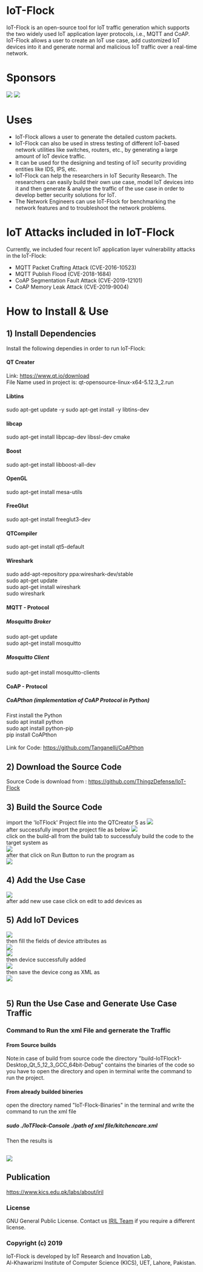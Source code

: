 
# IoT-Flock #
IoT-Flock is an open-source tool for IoT traffic generation which supports the two widely used IoT
application layer protocols, i.e., MQTT and CoAP. IoT-Flock allows a user to create an IoT use case,
add customized IoT devices into it and generate normal and malicious IoT traffic over a real-time
network.
# Sponsors #
![](Images/iril-mini.png)
![](kics_logo_png-mini.png)


# Uses #
* IoT-Flock allows a user to generate the detailed custom packets.
* IoT-Flock can also be used in stress testing of different IoT-based network utilities like switches, routers, etc., by generating a large amount of IoT device traffic.
* It can be used for the designing and testing of IoT security providing entities like IDS, IPS, etc.
* IoT-Flock can help the researchers in IoT Security Research. The researchers can easily build their own use case, model IoT devices into it and then generate & analyse the traffic of the use case in order to develop better security solutions for IoT.
* The Network Engineers can use IoT-Flock for benchmarking the network features and to troubleshoot the network problems.

# IoT Attacks included in IoT-Flock #
Currently, we included four recent IoT application layer vulnerability attacks in the IoT-Flock: 
* MQTT Packet Crafting Attack (CVE-2016-10523)
* MQTT Publish Flood (CVE-2018-1684)
* CoAP Segmentation Fault Attack (CVE-2019-12101) 
* CoAP Memory Leak Attack (CVE-2019-9004)

# How to Install & Use #
## 1) Install Dependencies ##
Install the following dependies in order to run IoT-Flock:
#### QT Creater ####
Link: https://www.qt.io/download <br/>
File Name used in project is: qt-opensource-linux-x64-5.12.3_2.run
#### Libtins ####
  sudo apt-get update -y
  sudo apt-get install -y libtins-dev
#### libcap ####
  sudo apt-get install libpcap-dev libssl-dev cmake
#### Boost ####
  sudo apt-get install libboost-all-dev
#### OpenGL ####
  sudo apt-get install mesa-utils
#### FreeGlut ####
  sudo apt-get install freeglut3-dev
#### QTCompiler ####
  sudo apt-get install qt5-default
#### Wireshark ####
sudo add-apt-repository ppa:wireshark-dev/stable<br/>
sudo apt-get update<br/>
sudo apt-get install wireshark<br/>
sudo wireshark<br/>

#### MQTT - Protocol ####
##### Mosquitto Broker #####
sudo apt-get update<br/>
sudo apt-get install mosquitto
##### Mosquitto Client #####
sudo apt-get install mosquitto-clients

#### CoAP - Protocol ####
##### CoAPthon (implementation of CoAP Protocol in Python) #####
First install the Python<br/>
sudo apt install python<br/>
sudo apt install python-pip<br/>
pip install CoAPthon<br/>
<br/>Link for Code: https://github.com/Tanganelli/CoAPthon<br/>

## 2) Download the Source Code ##
Source Code is download from : https://github.com/ThingzDefense/IoT-Flock
## 3) Build the Source Code ##
import the 'IoTFlock' Project file into the QTCreator 5 as
![](pic6.png)<br/>
after successfully import the project file as below
![](pro-file.png)<br/>
click on the build-all from the build tab to successfuly build the code to the target system as<br/>
![](pic8.png)<br/>
after that click on Run Button to run the program as<br/>
![](pic9.png)<br/>
## 4) Add the Use Case ##
![](build-usecase.png)<br/>
after add new use case click on edit to add devices as
## 5) Add IoT Devices ##
![](iot-device-add.png)<br/>
then fill the fields of device attributes as<br/>
![](dev1.png)<br/>
![](mqtt.png)<br/>
then device successfully added<br/>
![](added-dev.png)<br/>
then save the device cong as XML as<br/>
![](export.png)<br/>
<br/>
## 5) Run the Use Case and Generate Use Case Traffic ##
### Command to Run the xml File and gernerate the Traffic ###
#### From Source builds ####
Note:in case of build from source code the directory "build-IoTFlock1-Desktop_Qt_5_12_3_GCC_64bit-Debug" contains the binaries of the code so you have to open the directory and open in terminal write the command to run the project.
#### From already builded bineries #####
open the directory named "IoT-Flock-Binaries" in the terminal and write the command to run the xml file<br/>
##### sudo ./IoTFlock-Console ./path of xml file/kitchencare.xml #####


Then the results is

![](run-xml.png)
----
## Publication ##
https://www.kics.edu.pk/labs/about/iril 
### License ### 
GNU General Public License. Contact us [IRIL Team](mailto:ghazanfar.abbas@kics.edu.pk) if you require a different license.<br/>
### Copyright (c) 2019 ###
IoT-Flock is developed by IoT Research and Inovation Lab,<br/>
Al-Khawarizmi Institute of Computer Science (KICS), UET, Lahore, Pakistan.
